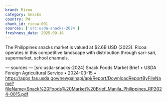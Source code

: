 ```yaml
---
brand: Ricoa
category: Snacks
country: PH
chunk_id: ricoa-001
sources: ['src:usda-snacks-2024']
freshness_date: 2025-09-16
---
```


The Philippines snacks market is valued at $2.6B USD (2023). Ricoa operates in this competitive landscape with distribution through sari-sari, supermarket, school channels.

— sources —
[src:usda-snacks-2024] Snack Foods Market Brief • USDA Foreign Agricultural Service • 2024-03-15 • https://apps.fas.usda.gov/newgainapi/api/Report/DownloadReportByFileName?fileName=Snack%20Foods%20Market%20Brief_Manila_Philippines_RP2024-0015.pdf
